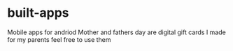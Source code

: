 # built-apps
Mobile apps for andriod
Mother and fathers day are digital gift cards I made for my parents feel free to use them
